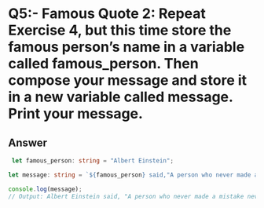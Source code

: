 # Q5:- Famous Quote 2: Repeat Exercise 4, but this time store the famous person’s name in a variable called famous_person. Then compose your message and store it in a new variable called message. Print your message.



## Answer
```typescript
 let famous_person: string = "Albert Einstein";

let message: string = `${famous_person} said,"A person who never made a mistake never tried anything new"`;

console.log(message);
// Output: Albert Einstein said, "A person who never made a mistake never tried anything new"

```